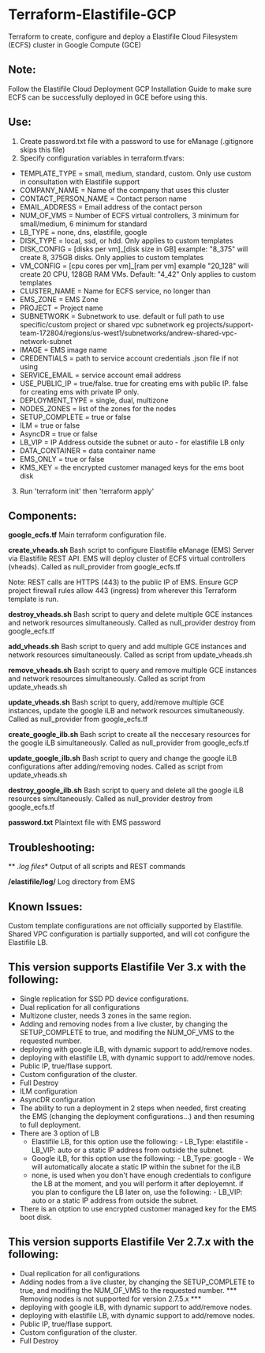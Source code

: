 # Terraform-Elastifile-GCP

Terraform to create, configure and deploy a Elastifile Cloud Filesystem (ECFS) cluster in Google Compute (GCE)

## Note:
Follow the Elastifile Cloud Deployment GCP Installation Guide to make sure ECFS can be successfully deployed in GCE before using this.

## Use:
1. Create password.txt file with a password to use for eManage  (.gitignore skips this file)
2. Specify configuration variables in terraform.tfvars:
- TEMPLATE_TYPE = small, medium, standard, custom. Only use custom in consultation with Elastifile support
- COMPANY_NAME = Name of the company that uses this cluster
- CONTACT_PERSON_NAME = Contact person name
- EMAIL_ADDRESS = Email address of the contact person
- NUM_OF_VMS = Number of ECFS virtual controllers, 3 minimum for small/medium, 6 minimum for standard
- LB_TYPE = none, dns, elastifile, google
- DISK_TYPE = local, ssd, or hdd. Only applies to custom templates
- DISK_CONFIG = [disks per vm]_[disk size in GB] example: "8_375" will create 8, 375GB disks. Only applies to custom templates
- VM_CONFIG = [cpu cores per vm]_[ram per vm] example "20_128" will create 20 CPU, 128GB RAM VMs. Default: "4_42" Only applies to custom templates
- CLUSTER_NAME = Name for ECFS service, no longer than
- EMS_ZONE = EMS Zone
- PROJECT = Project name
- SUBNETWORK = Subnetwork to use. default or full path to use specific/custom project or shared vpc subnetwork eg projects/support-team-172804/regions/us-west1/subnetworks/andrew-shared-vpc-network-subnet
- IMAGE = EMS image name
- CREDENTIALS = path to service account credentials .json file if not using
- SERVICE_EMAIL = service account email address
- USE_PUBLIC_IP = true/false. true for creating ems with public IP. false for creating ems with private IP only.
- DEPLOYMENT_TYPE = single, dual, multizone
- NODES_ZONES = list of the zones for the nodes
- SETUP_COMPLETE = true or false
- ILM = true or false
- AsyncDR = true or false
- LB_VIP = IP Address outside the subnet or auto - for elastifile LB only
- DATA_CONTAINER = data container name
- EMS_ONLY = true or false
- KMS_KEY = the encrypted customer managed keys for the ems boot disk

3. Run 'terraform init' then 'terraform apply'


## Components:

**google_ecfs.tf**
Main terraform configuration file.

**create_vheads.sh**
Bash script to configure Elastifile eManage (EMS) Server via Elastifile REST API. EMS will deploy cluster of ECFS virtual controllers (vheads). Called as null_provider from google_ecfs.tf

Note: REST calls are HTTPS (443) to the public IP of EMS. Ensure GCP project firewall rules allow 443 (ingress) from wherever this Terraform template is run.

**destroy_vheads.sh**
Bash script to query and delete multiple GCE instances and network resources simultaneously. Called as null_provider destroy from google_ecfs.tf

**add_vheads.sh**
Bash script to query and add multiple GCE instances and network resources simultaneously. Called as script from update_vheads.sh

**remove_vheads.sh**
Bash script to query and remove multiple GCE instances and network resources simultaneously. Called as script from update_vheads.sh

**update_vheads.sh**
Bash script to query, add/remove multiple GCE instances, update the google iLB and network resources simultaneously. Called as null_provider from google_ecfs.tf

**create_google_ilb.sh**
Bash script to create all the neccesary resources for the google iLB simultaneously. Called as null_provider from google_ecfs.tf

**update_google_ilb.sh**
Bash script to query and change the google iLB configurations after adding/removing nodes. Called as script from update_vheads.sh

**destroy_google_ilb.sh**
Bash script to query and delete all the google iLB resources simultaneously. Called as null_provider destroy from google_ecfs.tf


**password.txt**
Plaintext file with EMS password

## Troubleshooting:
** *.log files**
Output of all scripts and REST commands

**/elastifile/log/**
Log directory from EMS

## Known Issues:
Custom template configurations are not officially supported by Elastifile.
Shared VPC configuration is partially supported, and will cot configure the Elastifile LB.

## This version supports Elastifile Ver 3.x with the following:
- Single replication for SSD PD device configurations.
- Dual replication for all configurations
- Multizone cluster, needs 3 zones in the same region.
- Adding and removing nodes from a live cluster, by changing the SETUP_COMPLETE to true, and modifing the NUM_OF_VMS to the requested number.
- deploying with google iLB, with dynamic support to add/remove nodes.
- deploying with elastifile LB,  with dynamic support to add/remove nodes.
- Public IP, true/flase support.
- Custom configuration of the cluster.
- Full Destroy 
- ILM configuration
- AsyncDR configuration
- The ability to run a deployment in 2 steps when needed, first creating the EMS (changing the deployment configurations...) and then resuming to full deployment.
- There are 3 option of LB
  - Elastifile LB, for this option use the following:
        - LB_Type: elastifile
        - LB_VIP: auto or a static IP address from outside the subnet.
  - Google iLB, for this option use the following:
        - LB_Type: google
        - We will automatically alocate a static IP within the subnet for the iLB
  - none, is used when you don't have enough credentials to configure the LB at the moment, and you will perform it after deployemnt. if you plan to configure the LB later on, use the following:
        - LB_VIP: auto or a static IP address from outside the subnet.
- There is an otption to use encrypted customer managed key for the EMS boot disk.


## This version supports Elastifile Ver 2.7.x with the following:
- Dual replication for all configurations
- Adding nodes from a live cluster, by changing the SETUP_COMPLETE to true, and modifing the NUM_OF_VMS to the requested number. 
*** Removing nodes is not supported for version 2.7.5.x ***
- deploying with google iLB, with dynamic support to add/remove nodes.
- deploying with elastifile LB,  with dynamic support to add/remove nodes.
- Public IP, true/flase support.
- Custom configuration of the cluster.
- Full Destroy
